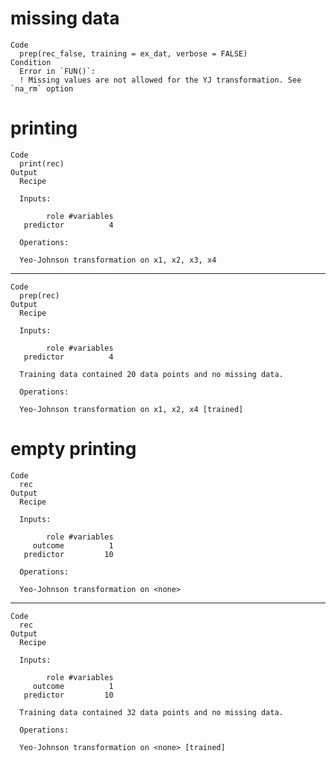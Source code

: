 # missing data

    Code
      prep(rec_false, training = ex_dat, verbose = FALSE)
    Condition
      Error in `FUN()`:
      ! Missing values are not allowed for the YJ transformation. See `na_rm` option

# printing

    Code
      print(rec)
    Output
      Recipe
      
      Inputs:
      
            role #variables
       predictor          4
      
      Operations:
      
      Yeo-Johnson transformation on x1, x2, x3, x4

---

    Code
      prep(rec)
    Output
      Recipe
      
      Inputs:
      
            role #variables
       predictor          4
      
      Training data contained 20 data points and no missing data.
      
      Operations:
      
      Yeo-Johnson transformation on x1, x2, x4 [trained]

# empty printing

    Code
      rec
    Output
      Recipe
      
      Inputs:
      
            role #variables
         outcome          1
       predictor         10
      
      Operations:
      
      Yeo-Johnson transformation on <none>

---

    Code
      rec
    Output
      Recipe
      
      Inputs:
      
            role #variables
         outcome          1
       predictor         10
      
      Training data contained 32 data points and no missing data.
      
      Operations:
      
      Yeo-Johnson transformation on <none> [trained]

